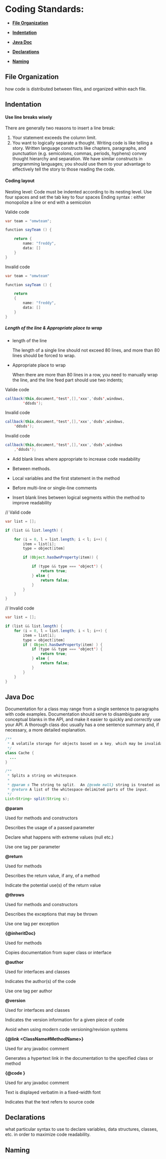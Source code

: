 # Coding Standards:

+ **[File Organization](#file_organization)**

+ **[Indentation](#indentation)**

+ **[Java Doc](#Java_Doc)**

+ **[Declarations](#declarations)**

+ **[Naming](#naming)**



## <span id = "file_organization">File Organization</span>

how code is distributed between files, and organized within each file. 


## <span id = "indentation">Indentation</span>

#### Use line breaks wisely

There are generally two reasons to insert a line break:

1. Your statement exceeds the column limit.
2. You want to logically separate a thought.
   Writing code is like telling a story. Written language constructs like chapters, paragraphs, and punctuation (e.g. semicolons, commas, periods, hyphens) convey thought hierarchy and separation. We have similar constructs in programming languages; you should use them to your advantage to effectively tell the story to those reading the code.

#### Coding layout

Nesting level: Code must be indented according to its nesting level.
Use four spaces and set the tab key to four spaces Ending syntax : either monopolize a line or end with a semicolon


Valide code

```java
var team = "omwteam";

function sayTeam () {

    return {
        name: "freddy",
        data: []
    }
}

```

Invalid code

```java
var team = "omwteam"

function sayTeam () {

    return 
    {
        name: "freddy",
        data: []
    }
}
```

##### Length of the line &  Appropriate place to wrap

* length of the line

    The length of a single line should not exceed 80 lines, and more than 80 lines should be forced to wrap.

* Appropriate place to wrap

    When there are more than 80 lines in a row, you need to manually wrap the line, and the line feed part should use two indents;

Valide code
```java
callback(this,document,'test',[],'xxx','dsds',windows,
        'ddsds');
```
Invalid code
```java
callback(this,document,'test',[],'xxx','dsds',windows,
    'ddsds');
```

Invalid code
```java
callback(this,document,'test',[],'xxx','dsds',windows
    ,'ddsds');     
```

   * Add blank lines where appropriate to increase code readability

   * Between methods.

   * Local variables and the first statement in the method

   * Before multi-line or single-line comments

   * Insert blank lines between logical segments within the method to improve readability

// Valid code
```java
var list = [];

if (list && list.length) {

    for (i = 0, l = list.length; i < l; i++) {
        item = list[i];
        type = object[item]

        if (Object.hasOwnProperty(item)) {

            if (type && type === 'object') {
                return true;
            } else {
                return false;
            }
        }
    }
}
```

// Invalid code
```java
var list = [];

if (list && list.length) {
    for (i = 0, l = list.length; i < l; i++) {
        item = list[i];
        type = object[item]
        if ( Object.hasOwnProperty(item) ) {
            if (type && type === 'object') {
                return true;
            } else {
                return false;
            }
        }
    }
}
```
## <span id = "Java_Doc">Java Doc</span>

Documentation for a class may range from a single sentence to paragraphs with code examples. Documentation should serve to disambiguate any conceptual blanks in the API, and make it easier to quickly and *correctly* use your API. A thorough class doc usually has a one sentence summary and, if necessary, a more detailed explanation.

```java
/**
 * A volatile storage for objects based on a key, which may be invalidated and discarded.
 */
class Cache {
  ...
}

/**
 * Splits a string on whitespace.
 *
 * @param s The string to split.  An {@code null} string is treated as an empty string.
 * @return A list of the whitespace-delimited parts of the input.
 */
List<String> split(String s);
```

**@param <name> <description>**

Used for methods and constructors

Describes the usage of a passed parameter

Declare what happens with extreme values (null etc.)

Use one tag per parameter

 **@return <description>**

Used for methods

Describes the return value, if any, of a method

Indicate the potential use(s) of the return value

**@throws <name> <description>**

Used for methods and constructors

Describes the exceptions that may be thrown

Use one tag per exception 

**{@inheritDoc}**

Used for methods 

Copies documentation from super class or interface 

**@author <name>**

Used for interfaces and classes

Indicates the author(s) of the code

Use one tag per author

**@version <text>**

Used for interfaces and classes

Indicates the version information for a given piece of code

Avoid when using modern code versioning/revision systems

**{@link <ClassName#MethodName>}**

Used for any javadoc comment

Generates a hypertext link in the documentation to the specified class or method

**{@code <text>}**

Used for any javadoc comment 

Text is displayed verbatim in a fixed-width font 

Indicates that the text refers to source code 

## <span id = "declarations">Declarations</span>
what particular syntax to use to declare variables, data structures, classes, etc. in order to maximize code readability. 


## <span id = "naming">Naming</span>
